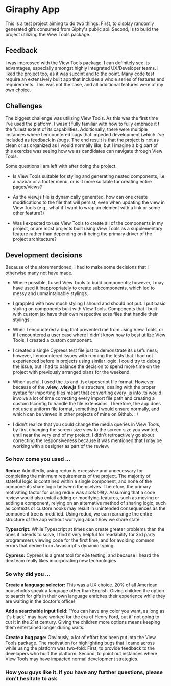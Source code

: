 # Giraphy App

This is a test project aiming to do two things: First, to display randomly generated gifs consumed from Giphy's public api. Second, is to build the project utilizing the View Tools package.

## Feedback

I was impressed with the View Tools package. I can definitely see its advantages, especially amongst highly integrated UX/Developer teams. I liked the project too, as it was succint and to the point. Many code test require an extensively built app that includes a whole series of features and requirements. This was not the case, and all additional features were of my own choice.

## Challenges

The biggest challenge was utilizing View Tools. As this was the first time I've used the platform, I wasn't fully familiar with how to fully embrace it t the fullest extent of its capabilities. Additionally, there were multiple instances where I encountered bugs that impeded development (which I've included as feedback in /bugs. The end result is that the project is not as clean or as organized as I would normally like, but I imagine a big part of this exercise was seeing how we as candidates can navigate through View Tools.

Some questions I am left with after doing the project.

- Is View Tools suitable for styling and generating nested components, i.e. a navbar or a footer menu, or is it more suitable for creating entire pages/views?

- As the view.js file is dynamically generated, how can one create modifications to the file that will persist, even when updating the view in View Tools (e.g., what if I want to wrap an element with a link or some other feature?)

- Was I expected to use View Tools to create all of the components in my project, or are most projects built using View Tools as a supplementary feature rather than depending on it being the primary driver of the project architecture?

## Development decisions

Because of the aforementioned, I had to make some decisions that I otherwise many not have made.

- Where possible, I used View Tools to build components; however, I may have used it inappropriately to create subcomponents, which led to messy and unmaintainable stylings.

- I grappled with how much styling I should and should not put. I put basic styling on components built with View Tools. Components that I built with custom jsx have their own respective scss files that handle their stylings.

- When I encountered a bug that prevented me from using View Tools, or if I encountered a user case where I didn't know how to best utilize View Tools, I created a custom component.

- I created a single Cypress test file just to demonstrate its usefulness; however, I encountered issues with running the tests that I had not experienced before in projects using similar logic. I could try to debug the issue, but I had to balance the decision to spend more time on the project with previously arranged plans for the weekend.

- When useful, I used the .ts and .tsx typescript file format. However, because of the **.view, .view.js** file structure, dealing with the proper syntax for importing files meant that converting every .js into .ts would involve a lot of time correcting every import file path and creating a custom tsconfig to handle the file extensions. Therefore, the app does not use a uniform file format, something I would ensure normally, and which can be viewed in other projects of mine on Github. : \

* I didn't realize that you could change the media queries in View Tools, by first changing the screen size view to the screen size you wanted, until near the very end of my project. I didn't retroactively go about correcting the responsiveness because it was mentioned that I may be working with a designer as part of the review.

### So how come you used ...

**Redux:** Admittedly, using redux is excessive and unnecessary for completing the minimum requirements of the project. The majority of stateful logic is contained within a single component, and none of the components share logic between themselves. Therefore, the primary motivating factor for using redux was _scalability_. Assuming that a code review would also entail adding or modifying features, such as moving or adding a component, relying on an alternative method of sharing logic, such as contexts or custom hooks may result in unintended consequences as the component tree is modified. Using redux, we can rearrange the entire structure of the app without worrying about how we share state.

**Typescript:** While Typescript at times can create greater problems than the ones it intends to solve, I find it very helpful for readability for 3rd party programmers viewing code for the first time, and for avoiding common errors that derive from Javascript's dynamic typing.

**Cypress:** Cypress is a great tool for e2e testing, and because I heard the dev team really likes incorporating new technologies

### So why did you ...

**Create a language selector:** This was a UX choice. 20% of all American households speak a language other than English. Giving children the option to search for gifs in their own language enriches their experience while they are waiting in the doctor's office!

**Add a searchable input field:** "You can have any color you want, as long as it's black" may have worked for the era of Henry Ford, but it' not going to cut it in the 21st century. Giving the children more options means keeping them entertained longer during waits.

**Create a bug page:** Obviously, a lot of effort has been put into the View Tools package. The motivation for highlighting bugs that I came across while using the platform was two-fold: First, to provide feedback to the developers who built the platform. Second, to point out instances where View Tools may have impacted normal development strategies.

### How you guys like it. If you have any further questions, please don't hesitate to ask.
